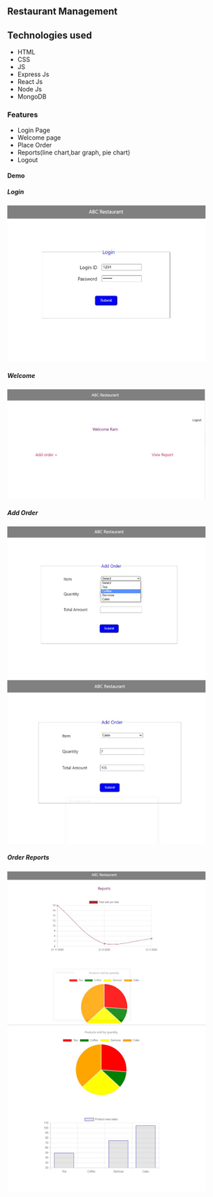 ## Restaurant Management


## Technologies used
* HTML
* CSS
* JS
* Express Js
* React Js
* Node Js
* MongoDB

### Features
*  Login Page
*  Welcome page
*  Place Order
*  Reports(line chart,bar graph, pie chart)
*  Logout


#### Demo


<p align="center">
  
  ##### Login
  
<img src="images/ital1.JPG" height="90%" width="90%" >
  <br/>
  
  ##### Welcome
  
  <img src="images/ital2u.JPG" height="90%" width="90%" >
  <br/>
  
  ##### Add Order

  
  <img src="images/ital3.JPG" height="90%" width="90%" >
  <br/>
  
  <img src="images/ital4.JPG" height="90%" width="90%" >
  <br/>
  
  ##### Order Reports
  <img src="images/ital5.JPG" height="90%" width="90%" >
  <br/>
  
   <img src="images/ital6.JPG" height="90%" width="90%" >
  <br/>
</p>
